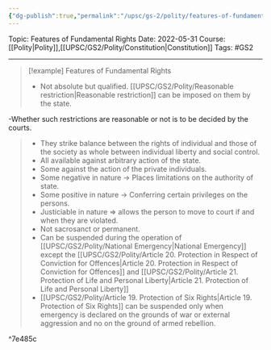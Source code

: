 ```yaml
---
{"dg-publish":true,"permalink":"/upsc/gs-2/polity/features-of-fundamental-rights/","dgHomeLink":true,"dgPassFrontmatter":false}
---
```


Topic: Features of Fundamental Rights
Date: 2022-05-31
Course: [[Polity|Polity]],[[UPSC/GS2/Polity/Constitution|Constitution]]
Tags: #GS2 

---
>[!example] Features of Fundamental Rights
> - Not absolute but qualified. [[UPSC/GS2/Polity/Reasonable restriction|Reasonable restriction]]  can be imposed on them by the state. 
<div class="transclusion internal-embed is-loaded"><div class="markdown-embed">

<div class="markdown-embed-title">



</div>


-Whether such restrictions are reasonable or not is to be decided by the courts.

</div></div>

> - They strike balance between the rights of individual and those of the society as whole between individual liberty and social control. 
>  - All available against arbitrary action of the state. 
>   - Some against the action of the private individuals. 
>   - Some negative in nature -> Places limitations on the authority of state.
>   - Some positive in nature -> Conferring certain privileges on the persons. 
>   - Justiciable in nature => allows the person to move to court if and when they are violated.
>   - Not sacrosanct or permanent. 
>   - Can be suspended during the operation of [[UPSC/GS2/Polity/National Emergency|National Emergency]] except the [[UPSC/GS2/Polity/Article 20. Protection in Respect of Conviction for Offences|Article 20. Protection in Respect of Conviction for Offences]] and  [[UPSC/GS2/Polity/Article 21. Protection of Life and Personal Liberty|Article 21. Protection of Life and Personal Liberty]]
>   - [[UPSC/GS2/Polity/Article 19. Protection of Six Rights|Article 19. Protection of Six Rights]] can be suspended only when emergency is declared on the grounds of war or external aggression and no on the ground of armed rebellion. 
>

^7e485c


